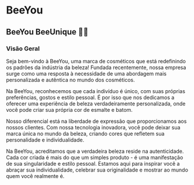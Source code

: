 # BeeYou 

## BeeYou BeeUnique 🐝👑

### Visão Geral

Seja bem-vindo à BeeYou, uma marca de cosméticos que está redefinindo os padrões da indústria da beleza! Fundada recentemente, nossa empresa surge como uma resposta à necessidade de uma abordagem mais personalizada e autêntica no mundo dos cosméticos.

Na BeeYou, reconhecemos que cada indivíduo é único, com suas próprias preferências, gostos e estilo pessoal. É por isso que nos dedicamos a oferecer uma experiência de beleza verdadeiramente personalizada, onde você pode criar sua própria cor de esmalte e batom.

Nosso diferencial está na liberdade de expressão que proporcionamos aos nossos clientes. Com nossa tecnologia inovadora, você pode deixar sua marca única no mundo da beleza, criando cores que refletem sua personalidade e individualidade.

Na BeeYou, acreditamos que a verdadeira beleza reside na autenticidade. Cada cor criada é mais do que um simples produto - é uma manifestação de sua singularidade e estilo pessoal. Estamos aqui para inspirar você a abraçar sua individualidade, celebrar sua originalidade e mostrar ao mundo quem você realmente é.